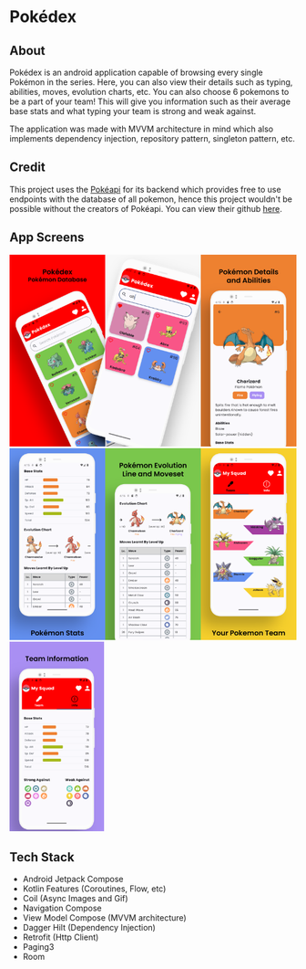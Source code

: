 # Pokédex

## About

Pokédex is an android application capable of browsing every single Pokémon in the series. Here, you can also view their details such as typing, abilities, moves, evolution charts, etc. You can also choose 6 pokemons to be a part of your team! This will give you information such as their average base stats and what typing your team is strong and weak against. 

The application was made with MVVM architecture in mind which also implements dependency injection, repository pattern, singleton pattern, etc.

## Credit

This project uses the [Pokéapi](https://pokeapi.co/) for its backend which provides free to use endpoints with the database of all pokemon, hence this project wouldn't be possible without the creators of Pokéapi. You can view their github [here](https://github.com/PokeAPI/pokeapi).

## App Screens

<div style="display: flex; flex-wrap: wrap; gap: 0;">
  <div style="flex: 1 1 33.33%;"><img src="./docs/screens/1.png" style="width: 100%;"></div>
  <div style="flex: 1 1 33.33%;"><img src="./docs/screens/2.png" style="width: 100%;"></div>
  <div style="flex: 1 1 33.33%;"><img src="./docs/screens/3.png" style="width: 100%;"></div>
  <div style="flex: 1 1 33.33%;"><img src="./docs/screens/4.png" style="width: 100%;"></div>
  <div style="flex: 1 1 33.33%;"><img src="./docs/screens/5.png" style="width: 100%;"></div>
  <div style="flex: 1 1 33.33%;"><img src="./docs/screens/6.png" style="width: 100%;"></div>
  <div style="flex: 1 1 33.33%;"><img src="./docs/screens/7.png" style="width: 33%;"></div>
</div>

## Tech Stack

- Android Jetpack Compose
- Kotlin Features (Coroutines, Flow, etc)
- Coil (Async Images and Gif)
- Navigation Compose
- View Model Compose (MVVM architecture)
- Dagger Hilt (Dependency Injection)
- Retrofit (Http Client)
- Paging3
- Room

